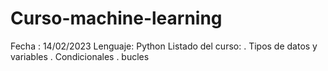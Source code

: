 # Curso-machine-learning
 Fecha : 14/02/2023
 Lenguaje: Python
 Listado del curso:
  . Tipos de datos y variables
  . Condicionales
  . bucles
